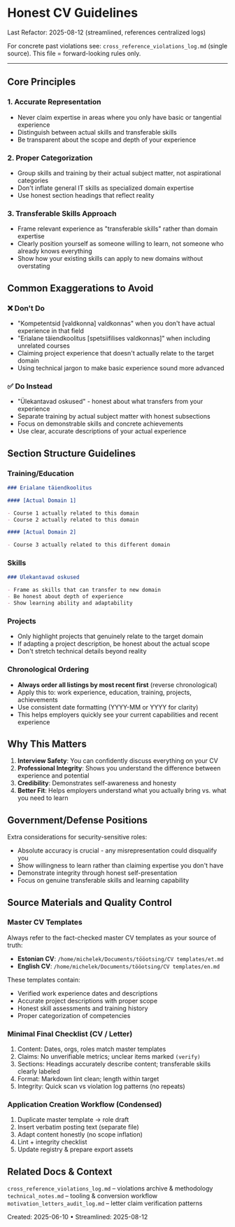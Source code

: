 # Honest CV Guidelines

Last Refactor: 2025-08-12 (streamlined, references centralized logs)

For concrete past violations see: `cross_reference_violations_log.md` (single source). This file = forward-looking rules only.

---

## Core Principles

### 1. Accurate Representation

- Never claim expertise in areas where you only have basic or tangential experience
- Distinguish between actual skills and transferable skills
- Be transparent about the scope and depth of your experience

### 2. Proper Categorization

- Group skills and training by their actual subject matter, not aspirational categories
- Don't inflate general IT skills as specialized domain expertise
- Use honest section headings that reflect reality

### 3. Transferable Skills Approach

- Frame relevant experience as "transferable skills" rather than domain expertise
- Clearly position yourself as someone willing to learn, not someone who already knows everything
- Show how your existing skills can apply to new domains without overstating

## Common Exaggerations to Avoid

### ❌ Don't Do

- "Kompetentsid [valdkonna] valdkonnas" when you don't have actual experience in that field
- "Erialane täiendkoolitus [spetsiifilises valdkonnas]" when including unrelated courses
- Claiming project experience that doesn't actually relate to the target domain
- Using technical jargon to make basic experience sound more advanced

### ✅ Do Instead

- "Ülekantavad oskused" - honest about what transfers from your experience
- Separate training by actual subject matter with honest subsections
- Focus on demonstrable skills and concrete achievements
- Use clear, accurate descriptions of your actual experience

## Section Structure Guidelines

### Training/Education

```markdown
### Erialane täiendkoolitus

#### [Actual Domain 1]

- Course 1 actually related to this domain
- Course 2 actually related to this domain

#### [Actual Domain 2] 

- Course 3 actually related to this different domain
```

### Skills

```markdown
### Ülekantavad oskused

- Frame as skills that can transfer to new domain
- Be honest about depth of experience
- Show learning ability and adaptability
```

### Projects

- Only highlight projects that genuinely relate to the target domain
- If adapting a project description, be honest about the actual scope
- Don't stretch technical details beyond reality

### Chronological Ordering

- **Always order all listings by most recent first** (reverse chronological)
- Apply this to: work experience, education, training, projects, achievements
- Use consistent date formatting (YYYY-MM or YYYY for clarity)
- This helps employers quickly see your current capabilities and recent experience

## Why This Matters

1. **Interview Safety**: You can confidently discuss everything on your CV
2. **Professional Integrity**: Shows you understand the difference between experience and potential
3. **Credibility**: Demonstrates self-awareness and honesty
4. **Better Fit**: Helps employers understand what you actually bring vs. what you need to learn

## Government/Defense Positions

Extra considerations for security-sensitive roles:

- Absolute accuracy is crucial - any misrepresentation could disqualify you
- Show willingness to learn rather than claiming expertise you don't have
- Demonstrate integrity through honest self-presentation
- Focus on genuine transferable skills and learning capability

## Source Materials and Quality Control

### Master CV Templates

Always refer to the fact-checked master CV templates as your source of truth:

- **Estonian CV**: `/home/michelek/Documents/tööotsing/CV templates/et.md`
- **English CV**: `/home/michelek/Documents/tööotsing/CV templates/en.md`

These templates contain:

- Verified work experience dates and descriptions
- Accurate project descriptions with proper scope
- Honest skill assessments and training history
- Proper categorization of competencies

### Minimal Final Checklist (CV / Letter)

1. Content: Dates, orgs, roles match master templates
2. Claims: No unverifiable metrics; unclear items marked `(verify)`
3. Sections: Headings accurately describe content; transferable skills clearly labeled
4. Format: Markdown lint clean; length within target
5. Integrity: Quick scan vs violation log patterns (no repeats)

### Application Creation Workflow (Condensed)

1. Duplicate master template → role draft
2. Insert verbatim posting text (separate file)
3. Adapt content honestly (no scope inflation)
4. Lint + integrity checklist
5. Update registry & prepare export assets

## Related Docs & Context

`cross_reference_violations_log.md` – violations archive & methodology  
`technical_notes.md` – tooling & conversion workflow  
`motivation_letters_audit_log.md` – letter claim verification patterns  

Created: 2025-06-10  •  Streamlined: 2025-08-12
